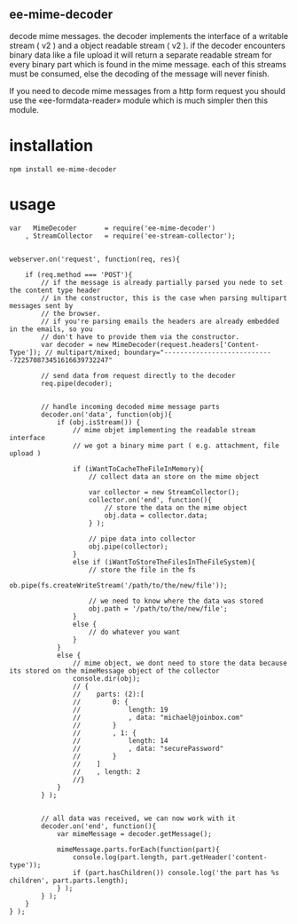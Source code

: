 ## ee-mime-decoder

decode mime messages. the decoder implements the interface of a writable stream ( v2 ) and a object readable stream ( v2 ). if the decoder encounters binary data like a file upload it will return a separate readable stream for every binary part which is found in the mime message. each of this streams must be consumed, else the decoding of the message will never finish.

If you need to decode mime messages from a http form request you should use the «ee-formdata-reader» module which is much simpler then this module.

# installation
	
	npm install ee-mime-decoder


# usage
	
	var   MimeDecoder 		= require('ee-mime-decoder')
		, StreamCollector 	= require('ee-stream-collector');


	webserver.on('request', function(req, res){

		if (req.method === 'POST'){
			// if the message is already partially parsed you nede to set the content type header 
			// in the constructor, this is the case when parsing multipart messages sent by
			// the browser.
			// if you're parsing emails the headers are already embedded in the emails, so you 
			// don't have to provide them via the constructor.
			var decoder = new MimeDecoder(request.headers['Content-Type']); // multipart/mixed; boundary="----------------------------722570873451616639732247"

			// send data from request directly to the decoder
			req.pipe(decoder);


			// handle incoming decoded mime message parts
			decoder.on('data', function(obj){
				if (obj.isStream()) {
					// mime objet implementing the readable stream interface
					// we got a binary mime part ( e.g. attachment, file upload )

					if (iWantToCacheTheFileInMemory){
						// collect data an store on the mime object

						var collector = new StreamCollector();
						collector.on('end', function(){
							// store the data on the mime object
							obj.data = collector.data;
						} );

						// pipe data into collector
						obj.pipe(collector);
					}
					else if (iWantToStoreTheFilesInTheFileSystem){
						// store the file in the fs
						ob.pipe(fs.createWriteStream('/path/to/the/new/file'));

						// we need to know where the data was stored
						obj.path = '/path/to/the/new/file';
					}
					else {
						// do whatever you want
					}
				}
				else {
					// mime object, we dont need to store the data because its stored on the mimeMessage object of the collector
					console.dir(obj);
					// {
					//    parts: (2):[
					//        0: {
					//            length: 19
					//            , data: "michael@joinbox.com"
					//        }
					//        , 1: {
					//            length: 14
					//            , data: "securePassword"
					//        }
					//    ]
					//    , length: 2
					//}
				}
			} );


			// all data was received, we can now work with it
			decoder.on('end', function(){
				var mimeMessage = decoder.getMessage();

				mimeMessage.parts.forEach(function(part){
					console.log(part.length, part.getHeader('content-type'));
					if (part.hasChildren()) console.log('the part has %s children', part.parts.length);
				} );
			} );
		}
	} );
